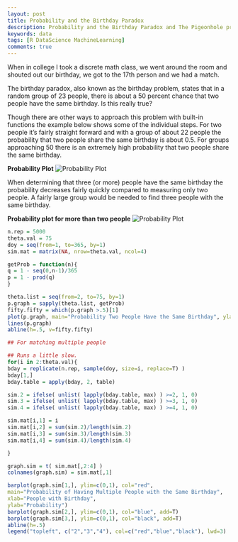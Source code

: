 ```yaml
---
layout: post
title: Probability and the Birthday Paradox
description: Probability and the Birthday Paradox and The Pigeonhole principle
keywords: data
tags: [R DataScience MachineLearning]
comments: true
---
```

When in college I took a discrete math class, we went around the room and shouted out our birthday, we got to the 17th person and we had a match. 

The birthday paradox, also known as the birthday problem, states that in a random group of 23 people, there is about a 50 percent chance that two people have the same birthday. Is this really true?

Though there are other ways to approach this problem with built-in functions the example below shows some of the individual steps. For two people it’s fairly straight forward and with a group of about 22 people the probability that two people share the same birthday is about 0.5.
For groups approaching 50 there is an extremely high probability that two people share the same birthday.

 **Probability Plot**
![Probability Plot](https://saltfog.github.io/assets/images/Prob2Birthday.png)

When determining that three (or more) people have the same birthday the probability decreases fairly quickly compared to measuring only two people. A fairly large group would be needed to find three people with the same birthday.

**Probability plot for more than two people**
![Probability Plot](https://saltfog.github.io/assets/images/Birthday-Plot.png)

```r
n.rep = 5000
theta.val = 75
doy = seq(from=1, to=365, by=1)
sim.mat = matrix(NA, nrow=theta.val, ncol=4)

getProb = function(n){
q = 1 - seq(0,n-1)/365
p = 1 - prod(q)
}

theta.list = seq(from=2, to=75, by=1)
p.graph = sapply(theta.list, getProb)
fifty.fifty = which(p.graph >.5)[1]
plot(p.graph, main="Probability Two People Have the Same Birthday", ylab='Probability', xlab="Number of People in Group")
lines(p.graph)
abline(h=.5, v=fifty.fifty)

## For matching multiple people

## Runs a little slow.
for(i in 2:theta.val){
bday = replicate(n.rep, sample(doy, size=i, replace=T) )
bday[1,]
bday.table = apply(bday, 2, table)

sim.2 = ifelse( unlist( lapply(bday.table, max) ) >=2, 1, 0)
sim.3 = ifelse( unlist( lapply(bday.table, max) ) >=3, 1, 0)
sim.4 = ifelse( unlist( lapply(bday.table, max) ) >=4, 1, 0)

sim.mat[i,1] = i
sim.mat[i,2] = sum(sim.2)/length(sim.2)
sim.mat[i,3] = sum(sim.3)/length(sim.3)
sim.mat[i,4] = sum(sim.4)/length(sim.4)

}

graph.sim = t( sim.mat[,2:4] )
colnames(graph.sim) = sim.mat[,1]

barplot(graph.sim[1,], ylim=c(0,1), col="red",
main="Probability of Having Multiple People with the Same Birthday",
xlab="People with Birthday",
ylab="Probability")
barplot(graph.sim[2,], ylim=c(0,1), col="blue", add=T)
barplot(graph.sim[3,], ylim=c(0,1), col="black", add=T)
abline(h=.5)
legend("topleft", c("2","3","4"), col=c("red","blue","black"), lwd=3)


```